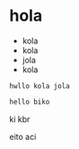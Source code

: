 # hola

* kola
* kola
* jola
* kola

``` hwllo kola jola ```

```sh
hello biko
```

ki kbr

eito aci
